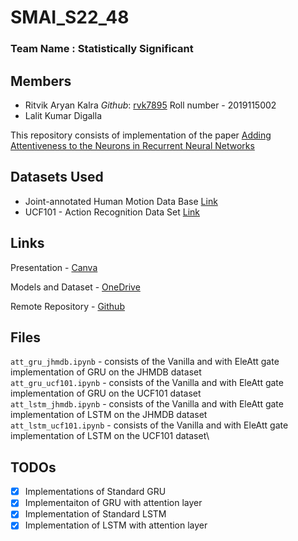 # SMAI_S22_48

### Team Name : Statistically Significant
## Members
- Ritvik Aryan Kalra *Github*: [rvk7895](github.com/rvk7895) Roll number - 2019115002
- Lalit Kumar Digalla

This repository consists of implementation of the paper [Adding Attentiveness to the Neurons in
Recurrent Neural Networks](https://openaccess.thecvf.com/content_ECCV_2018/papers/Pengfei_Zhang_Adding_Attentiveness_to_ECCV_2018_paper.pdf)

## Datasets Used
- Joint-annotated Human Motion Data Base [Link](http://jhmdb.is.tue.mpg.de/)
- UCF101 - Action Recognition Data Set [Link](https://www.crcv.ucf.edu/data/UCF101.php)


## Links
Presentation - [Canva](https://www.canva.com/design/DAE_s2Zj5jc/KDpUtyy6RCtem9sDJq1w6w/view?utm_content=DAE_s2Zj5jc&utm_campaign=designshare&utm_medium=link&utm_source=publishsharelink)

Models and Dataset - [OneDrive](https://iiitaphyd-my.sharepoint.com/:f:/g/personal/ritvik_kalra_research_iiit_ac_in/EvznrPmj3JVNmJNoAiEhRUkBis1q8Af3UH-y8k4p9DRiKw?e=JxMA6a)

Remote Repository - [Github](https://github.com/rvk7895/SMAI_S22_48)

## Files
`att_gru_jhmdb.ipynb` - consists of the Vanilla and with EleAtt gate implementation of GRU on the JHMDB dataset\
`att_gru_ucf101.ipynb` - consists of the Vanilla and with EleAtt gate implementation of GRU on the UCF101 dataset\
`att_lstm_jhmdb.ipynb` - consists of the Vanilla and with EleAtt gate implementation of LSTM on the JHMDB dataset\
`att_lstm_ucf101.ipynb` - consists of the Vanilla and with EleAtt gate implementation of LSTM on the UCF101 dataset\

## TODOs
- [x] Implementations of Standard GRU
- [x] Implementaiton of GRU with attention layer
- [x] Implementation of Standard LSTM
- [x] Implementation of LSTM with attention layer